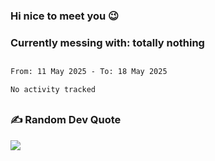 ### Hi nice to meet you 😉 

### Currently messing with: totally nothing


 ##
 
<!--START_SECTION:waka-->

```txt
From: 11 May 2025 - To: 18 May 2025

No activity tracked
```

<!--END_SECTION:waka-->

##

### ✍️ Random Dev Quote
![](https://quotes-github-readme.vercel.app/api?type=horizontal&theme=dark)

##
